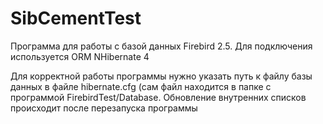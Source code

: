 # SibCementTest
Программа для работы с базой данных Firebird 2.5. Для подключения используется ORM NHibernate 4

Для корректной работы программы нужно указать путь к файлу базы данных в файле hibernate.cfg (сам файл находится в папке
с программой FirebirdTest/Database. Обновление внутренних списков происходит после перезапуска программы
